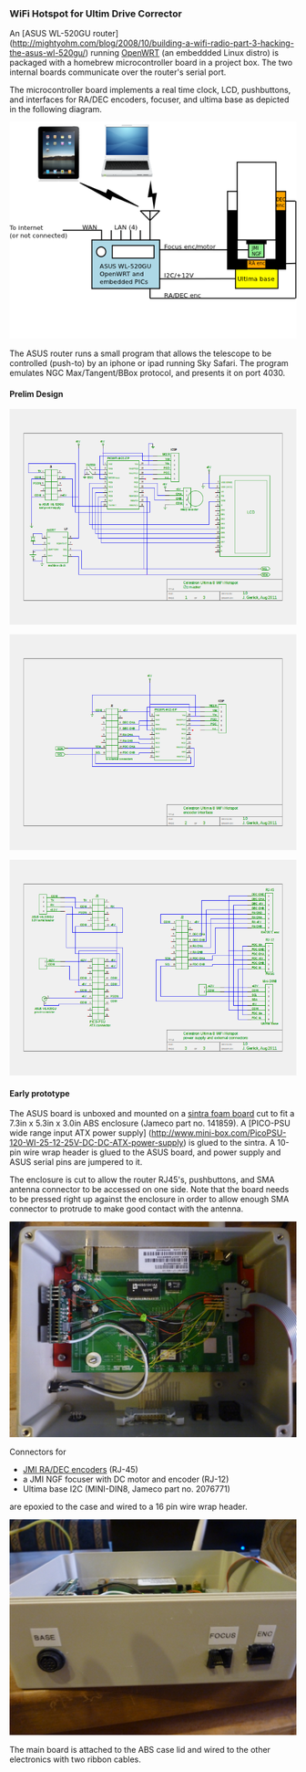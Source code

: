 ### WiFi Hotspot for Ultim Drive Corrector

An [ASUS WL-520GU router]
(http://mightyohm.com/blog/2008/10/building-a-wifi-radio-part-3-hacking-the-asus-wl-520gu/)
running [OpenWRT](http://openwrt.org) (an embeddded Linux distro)
is packaged with a homebrew microcontroller board in a project box.
The two internal boards communicate over the router's serial port.

The microcontroller board implements a real time clock, LCD, pushbuttons,
and interfaces for RA/DEC encoders, focuser, and ultima base as depicted
in the following diagram.

![](https://github.com/garlick/ultima8/blob/master/hotspot/images/hotspotarch.png)

The ASUS router runs a small program that allows the telescope to be
controlled (push-to) by an iphone or ipad running Sky Safari.
The program emulates NGC Max/Tangent/BBox protocol, and presents it
on port 4030.

#### Prelim Design

![](https://github.com/garlick/ultima8/blob/master/hotspot/schem/hotspot1.png)

![](https://github.com/garlick/ultima8/blob/master/hotspot/schem/hotspot2.png)

![](https://github.com/garlick/ultima8/blob/master/hotspot/schem/hotspot3.png)

#### Early prototype

The ASUS board is unboxed and mounted on a
[sintra foam board]([http://www.solarbotics.com/products/sin3mm/)
cut to fit a 7.3in x 5.3in x 3.0in ABS enclosure (Jameco part no. 141859).
A [PICO-PSU wide range input ATX power supply]
(http://www.mini-box.com/PicoPSU-120-WI-25-12-25V-DC-DC-ATX-power-supply)
is glued to the sintra.
A 10-pin wire wrap header is glued to the ASUS board, and power supply
and ASUS serial pins are jumpered to it.  

The enclosure is cut to allow the router RJ45's, pushbuttons, and SMA
antenna connector to be accessed on one side.  Note that the board needs
to be pressed right up against the enclosure in order to allow enough
SMA connector to protrude to make good contact with the antenna.

![](https://github.com/garlick/ultima8/blob/master/hotspot/images/hotspotbox.png)

Connectors for 
* [JMI RA/DEC encoders](http://www.jimsmobile.com/pdf_docs/sgt_documentation.pdf) (RJ-45)
* a JMI NGF focuser with DC motor and encoder (RJ-12) 
* Ultima base I2C (MINI-DIN8, Jameco part no. 2076771)

are epoxied to the case and wired to a 16 pin wire wrap header.

![](https://github.com/garlick/ultima8/blob/master/hotspot/images/hotspotbox2.png)

The main board is attached to the ABS case lid and wired to the other electronics with two ribbon cables.
